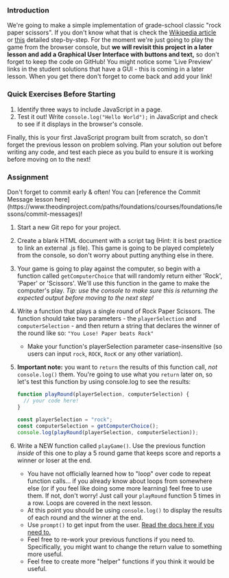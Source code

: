 ### Introduction

We're going to make a simple implementation of grade-school classic "rock paper scissors". If you don't know what that is check the [Wikipedia article](https://en.wikipedia.org/wiki/Rock%E2%80%93paper%E2%80%93scissors) or [this](https://www.wikihow.com/Play-Rock,-Paper,-Scissors) detailed step-by-step. For the moment we're just going to play the game from the browser console, but __we will revisit this project in a later lesson and add a Graphical User Interface with buttons and text,__ so don't forget to keep the code on GitHub! You might notice some 'Live Preview' links in the student solutions that have a GUI - this is coming in a later lesson. When you get there don't forget to come back and add your link!

### Quick Exercises Before Starting

1.  Identify three ways to include JavaScript in a page.
2.  Test it out! Write `console.log("Hello World");` in JavaScript and check to see if it displays in the browser's console.

Finally, this is your first JavaScript program built from scratch, so don't forget the previous lesson on problem solving. Plan your solution out before writing any code, and test each piece as you build to ensure it is working before moving on to the next!

### Assignment

<div class="lesson-content__panel" markdown="1">
Don't forget to commit early & often! You can [reference the Commit Message lesson here](https://www.theodinproject.com/paths/foundations/courses/foundations/lessons/commit-messages)!

1.  Start a new Git repo for your project.
2.  Create a blank HTML document with a script tag (Hint: it is best practice to link an external .js file).  This game is going to be played completely from the console, so don't worry about putting anything else in there.
3.  Your game is going to play against the computer, so begin with a function called `getComputerChoice` that will randomly return either 'Rock', 'Paper' or 'Scissors'.  We'll use this function in the game to make the computer's play. *Tip: use the console to make sure this is returning the expected output before moving to the next step!*
4.  Write a function that plays a single round of Rock Paper Scissors.  The function should take two parameters - the `playerSelection` and `computerSelection` - and then return a string that declares the winner of the round like so: `"You Lose! Paper beats Rock"`
    *   Make your function's playerSelection parameter case-insensitive (so users can input `rock`, `ROCK`, `RocK` or any other variation).

5.  **Important note:** you want to `return` the results of this function call, _not_ `console.log()` them. You're going to use what you `return` later on, so let's test this function by using console.log to see the results:

    ~~~javascript
    function playRound(playerSelection, computerSelection) {
      // your code here!
    }
 
    const playerSelection = "rock";
    const computerSelection = getComputerChoice();
    console.log(playRound(playerSelection, computerSelection));
    ~~~

6.  Write a NEW function called `playGame()`. Use the previous function _inside_ of this one to play a 5 round game that keeps score and reports a winner or loser at the end.
    *   You have not officially learned how to "loop" over code to repeat function calls... if you already know about loops from somewhere else (or if you feel like doing some more learning) feel free to use them. If not, don't worry! Just call your `playRound` function 5 times in a row. Loops are covered in the next lesson.
    *   At this point you should be using `console.log()` to display the results of each round and the winner at the end.
    *   Use `prompt()` to get input from the user. [Read the docs here if you need to.](https://developer.mozilla.org/en-US/docs/Web/API/Window/prompt)
    *   Feel free to re-work your previous functions if you need to. Specifically, you might want to change the return value to something more useful.
    *   Feel free to create more "helper" functions if you think it would be useful.

</div>
